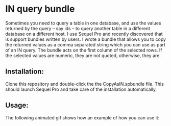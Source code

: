 IN query bundle
===============
Sometimes you need to query a table in one database, and use the values returned by the query – say ids – to query another table in a different database on a different host. I use Sequel Pro and recently discovered that is support bundles written by users. I wrote a bundle that allows you to copy the returned values as a comma separated string which you can use as part of an IN query.  The bundle acts on the first column of the selected rows. If the selected values are numeric, they are not quoted, otherwise, they are.

Installation:
-------------
Clone this repository and double-click the the CopyAsIN.spbundle file. This should launch Sequel Pro and take care of the installation automatically.

Usage:
------
The following animated gif shows how an example of how you can use it:

